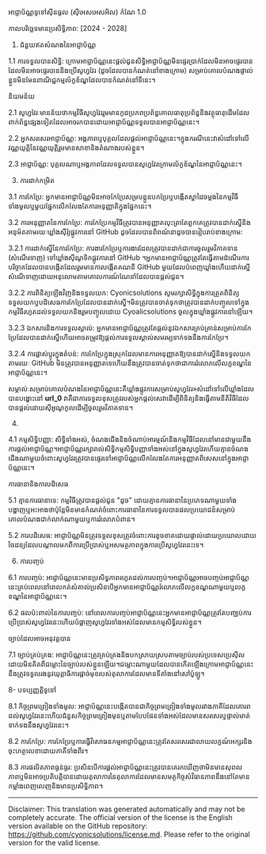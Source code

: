 អាជ្ញាប័ណ្ណទូទៅស៊ីនធូល (ស៊ីអេសអេសអិល)
កំណែ 1.0

កាលបរិច្ឆេទមានប្រសិទ្ធិភាព: [2024 - 2028]

1. ជំនួយឥតសំណងនៃអាជ្ញាប័ណ្ណ

1.1 ការទទួលបានសិទ្ធិ: ក្រោមអាជ្ញាប័ណ្ណនេះផ្តល់ជូនសិទ្ធិអាជ្ញាប័ណ្ណមិនផ្ទេរប្រាក់ដែលមិនអាចផ្ទេរបានដែលមិនអាចផ្ទេរបាននិងប្រើសូហ្វវែរ (ដូចដែលបានកំណត់នៅខាងក្រោម) សម្រាប់គោលបំណងផ្ទាល់ខ្លួនមិនមែនពាណិជ្ជកម្មល័ក្ខខ័ណ្ឌដែលបានកំណត់នៅទីនេះ។

និយមន័យ

2.1 សូហ្វវែរៈមានន័យថាកម្មវិធីសូហ្វវែររួមមានកូដប្រភពប្រព័ន្ធគោលធាតុប្រព័ន្ធនិងវត្ថុធាតុដើមដែលពាក់ព័ន្ធផ្សេងទៀតដែលអាចរកបានដោយអាជ្ញាប័ណ្ណទទួលបានអាជ្ញាប័ណ្ណនេះ។

2.2 អ្នកសរសេរអាជ្ញាប័ណ្ណ: អង្គភាពឬបុគ្គលដែលផ្តល់អាជ្ញាប័ណ្ណនេះ។ក្នុងករណីនេះវាសំដៅទៅលើវណ្ណយុត្តិនៃវណ្ណយុត្តិរួមមានសាខានិងតំណាងរបស់ខ្លួន។

2.3 អាជ្ញាប័ណ្ណ: បុគ្គលណាឬអង្គភាពដែលទទួលបានសូហ្វវែរក្រោមល័ក្ខខ័ណ្ឌនៃអាជ្ញាប័ណ្ណនេះ។

3. ការដាក់កម្រិត

3.1 ការកែប្រែ: អ្នកមានអាជ្ញាប័ណ្ណមិនអាចកែប្រែសម្របខ្លួនបកប្រែឬបង្កើតស្នាដៃចម្លងនៃកម្មវិធីទាំងមូលឬមួយផ្នែកលើកលែងតែការអនុញ្ញាតិក្នុងផ្នែកនេះ។

3.2 ការអនុញ្ញាតនៃការកែប្រែ: ការកែប្រែកម្មវិធីត្រូវបានអនុញ្ញាតលុះត្រាតែពួកគេត្រូវបានដាក់ស្នើនិងអនុម័តតាមរយៈឃ្លាំងស៊ីរ៉្យផ្លូវការនៅ GitHub ដូចដែលបានពិពណ៌នាដូចបានរៀបរាប់ខាងក្រោម:

3.2.1 ការដាក់ស្នើនៃការកែប្រែ: ការងារកែប្រែឬការងារដែលត្រូវបានដាក់ជាការចូលរួមវិភាគទាន (សំណើរទាញ) ទៅឃ្លាំងស៊ីណូទិកផ្លូវការនៅ GitHub ។អ្នកមានអាជ្ញាប័ណ្ណត្រូវតែធ្វើតាមដំណើរការបរិច្ចាគដែលបានបង្កើតដែលរួមមានការបង្កើតគណនី GitHub មួយដែលបំពេញឃ្លាំងហើយដាក់ស្នើសំណើទាញដោយអនុលោមតាមគោលការណ៍ណែនាំដែលបានផ្តល់ជូន។

3.2.2 ការពិនិត្យឡើងវិញនិងទទួលយក: Cyonicsolutions សូមរក្សាសិទ្ធិក្នុងការត្រួតពិនិត្យទទួលយកឬបដិសេធការកែប្រែដែលបានដាក់ស្នើ។មិនត្រូវបានចាត់ទុកថាត្រូវបានដាក់បញ្ចូលទៅក្នុងកម្មវិធីរហូតដល់ទទួលយកនិងរួមបញ្ចូលដោយ Cyoalicsolutions ចូលក្នុងឃ្លាំងផ្លូវការនៅឡើយ។

3.2.3 ឯកសារនិងការទទួលស្គាល់: អ្នកមានអាជ្ញាប័ណ្ណត្រូវតែផ្តល់នូវឯកសារគ្រប់គ្រាន់សម្រាប់ការកែប្រែដែលបានដាក់ស្នើហើយអាចតម្រូវឱ្យផ្តល់ការទទួលស្គាល់សមរម្យទាក់ទងនឹងការកែប្រែ។

3.2.4 ការផ្លាស់ប្តូរក្នុងតំបន់: ការកែប្រែក្នុងស្រុកដែលមានការអនុញ្ញាតឱ្យបានដាក់ស្នើនិងទទួលយកតាមរយៈ GitHub មិនត្រូវបានអនុញ្ញាតទេហើយនឹងត្រូវបានចាត់ទុកថាជាការរំលោភលើលក្ខខណ្ឌនៃអាជ្ញាប័ណ្ណនេះ។

សម្គាល់ៈសម្រាប់គោលបំណងនៃអាជ្ញាប័ណ្ណនេះគឺឃ្លាំងផ្លូវការសម្រាប់សូហ្វវែរ»សំដៅទៅលើឃ្លាំងដែលបានបង្ហោះនៅ __url_0__ វាគឺជាការទទួលខុសត្រូវរបស់អ្នកផ្តល់សេវាដើម្បីពិនិត្យនិងធ្វើតាមនីតិវិធីដែលបានផ្តល់ដោយស៊ីអូណូកូលដើម្បីចូលរួមវិភាគទាន។

4.

4.1 កម្មសិទ្ធិបញ្ញា: សិទ្ធិទាំងអស់, ចំណងជើងនិងចំណាប់អារម្មណ៍និងកម្មវិធីដែលនៅមានជាមួយនឹងការផ្តល់អាជ្ញាប័ណ្ណ។អាជ្ញាប័ណ្ណរក្សារាល់សិទ្ធិកម្មសិទ្ធិបញ្ញាទាំងអស់នៅក្នុងសូហ្វវែរហើយគ្មានចំណងជើងណាមួយចំពោះសូហ្វវែរត្រូវបានផ្ទេរទៅអាជ្ញាប័ណ្ណលើកលែងតែការអនុញ្ញាតពិសេសនៅក្នុងអាជ្ញាប័ណ្ណនេះ។

ការធានានិងការបដិសេធ

5.1 គ្មានការធានាទេ: កម្មវិធីត្រូវបានផ្តល់ជូន "ដូច" ដោយគ្មានការធានានៃប្រភេទណាមួយទាំងបង្ហាញឬអះអាងថាប៉ុន្តែមិនមានកំណត់ចំពោះការធានានៃការទទួលបានផលប្រយោជន៍សម្រាប់គោលបំណងជាក់លាក់ណាមួយឬការរំលោភបំពាន។

5.2 ការបដិសេធ: អាជ្ញាប័ណ្ណមិនត្រូវទទួលខុសត្រូវចំពោះការខូចខាតដោយផ្ទាល់ដោយប្រយោលដោយចៃដន្យដែលបណ្តាលមកពីការប្រើប្រាស់ឬអសមត្ថភាពក្នុងការប្រើសូហ្វវែរនេះទេ។

6. ការបញ្ចប់

6.1 ការបញ្ចប់: អាជ្ញាប័ណ្ណនេះមានប្រសិទ្ធភាពរហូតដល់ការបញ្ចប់។អាជ្ញាប័ណ្ណអាចបញ្ចប់អាជ្ញាប័ណ្ណនេះគ្រប់ពេលនៅពេលកត់សំគាល់ប្រសិនបើអ្នកមានអាជ្ញាប័ណ្ណរំលោភលើលក្ខខណ្ឌណាមួយឬលក្ខខណ្ឌនៃអាជ្ញាប័ណ្ណនេះ។

6.2 ផលប៉ះពាល់នៃការបញ្ចប់: នៅពេលការបញ្ចប់អាជ្ញាប័ណ្ណនេះអ្នកមានអាជ្ញាប័ណ្ណត្រូវតែបញ្ឈប់ការប្រើប្រាស់សូហ្វវែរនេះហើយបំផ្លាញសូហ្វវែរទាំងអស់ដែលមានកម្មសិទ្ធិរបស់ខ្លួន។

ច្បាប់ដែលអាចអនុវត្តបាន

7.1 ច្បាប់គ្រប់គ្រង: អាជ្ញាប័ណ្ណនេះត្រូវគ្រប់គ្រងនិងបកស្រាយស្របតាមច្បាប់របស់ប្រទេសប្រេស៊ីលដោយមិនគិតពីជម្លោះនៃច្បាប់របស់ខ្លួនឡើយ។ជម្លោះណាមួយដែលបានកើតឡើងក្រោមអាជ្ញាប័ណ្ណនេះនឹងត្រូវទទួលរងនូវយុត្តាធិការផ្តាច់មុខរបស់តុលាការដែលមានទីតាំងនៅសៅប៉ូឡូ។

8- បទប្បញ្ញត្តិទូទៅ

8.1 កិច្ចព្រមព្រៀងទាំងមូល: អាជ្ញាប័ណ្ណនេះបង្កើតបានជាកិច្ចព្រមព្រៀងទាំងមូលរវាងភាគីដែលគោរពដល់សូហ្វវែរនេះហើយជំនួសកិច្ចព្រមព្រៀងមុនឬតាមបែបផែនទាំងអស់ដែលមានសរសេរឬផ្ទាល់មាត់ទាក់ទងនឹងសូហ្វវែរនេះ។

8.2 ការកែប្រែ: ការកែប្រែឬការធ្វើវិសោធនកម្មអាជ្ញាប័ណ្ណនេះត្រូវតែសរសេរជាលាយលក្ខណ៍អក្សរនិងចុះហត្ថលេខាដោយភាគីទាំងពីរ។

8.3 ការផលិតភាពធ្ងន់ធ្ងរ: ប្រសិនបើការផ្តល់អាជ្ញាប័ណ្ណនេះត្រូវបានគេរកឃើញថាមិនមានសុពលភាពឬមិនអាចប្រតិបត្តិបានដោយតុលាការនៃតុលាការដែលមានសមត្ថកិច្ចសំវិធានភាពនឹងនៅតែមានកម្លាំងពេញលេញនិងមានប្រសិទ្ធិភាព។

---
Disclaimer: This translation was generated automatically and may not be completely accurate. The official version of the license is the English version available on the GitHub repository: https://github.com/cyonicsolutions/license.md. Please refer to the original version for the valid license.